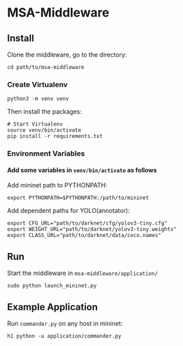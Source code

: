 # MSA-Middleware

## Install
Clone the middleware, go to the directory:
```
cd path/to/msa-middleware
```

### Create Virtualenv
```
python3 -m venv venv
```
Then install the packages:
```
# Start Virtualenv
source venv/bin/activate
pip install -r requirements.txt 
``` 

### Environment Variables
#### Add some variables in `venv/bin/activate` as follows
Add mininet path to PYTHONPATH:
```
export PYTHONPATH=$PYTHONPATH:/path/to/mininet
```
Add dependent paths for YOLO(annotator):
```
export CFG_URL="path/to/darknet/cfg/yolov3-tiny.cfg"
export WEIGHT_URL="path/to/darknet/yolov3-tiny.weights"
export CLASS_URL="path/to/darknet/data/coco.names"
```

## Run
Start the middleware in `msa-middleware/application/`
```
sudo python launch_mininet.py
```

## Example Application
Run `commander.py` on any host in mininet:
```
h1 python -u application/commander.py
```
